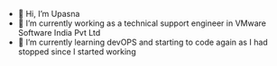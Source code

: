 - 👋 Hi, I’m Upasna
- 👀 I’m currently working as a technical support engineer in VMware Software India Pvt Ltd
- 🌱 I’m currently learning devOPS and starting to code again as I had stopped since I started working


<!---
upasnaramnath/upasnaramnath is a ✨ special ✨ repository because its `README.md` (this file) appears on your GitHub profile.
You can click the Preview link to take a look at your changes.
--->
